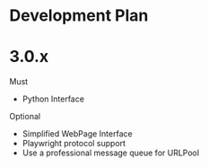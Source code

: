 Development Plan
=

3.0.x
==

Must

* Python Interface

Optional

* Simplified WebPage Interface
* Playwright protocol support
* Use a professional message queue for URLPool